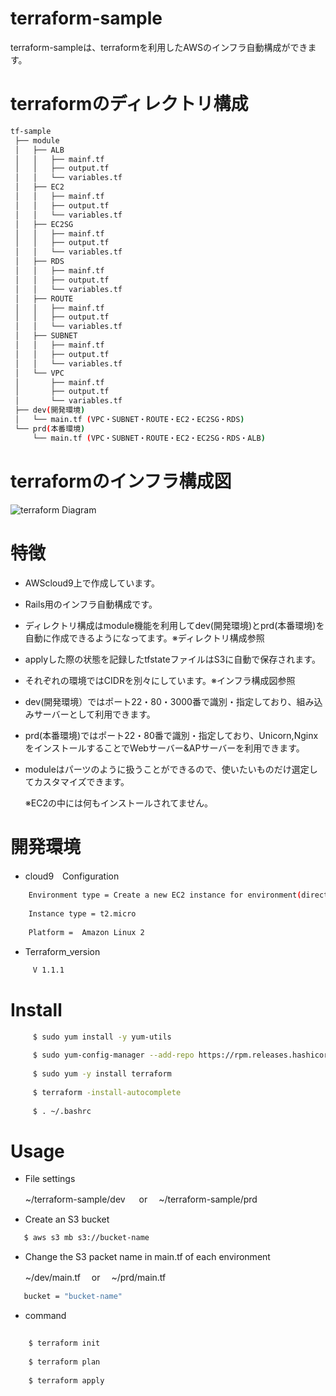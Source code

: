 
# terraform-sample

terraform-sampleは、terraformを利用したAWSのインフラ自動構成ができます。

# terraformのディレクトリ構成
```bash
tf-sample
 ├── module
 │   ├── ALB
 │   │   ├── mainf.tf
 │   │   ├── output.tf
 │   │   └── variables.tf
 │   ├── EC2
 │   │   ├── mainf.tf
 │   │   ├── output.tf
 │   │   └── variables.tf
 │   ├── EC2SG
 │   │   ├── mainf.tf
 │   │   ├── output.tf
 │   │   └── variables.tf
 │   ├── RDS
 │   │   ├── mainf.tf
 │   │   ├── output.tf
 │   │   └── variables.tf
 │   ├── ROUTE
 │   │   ├── mainf.tf
 │   │   ├── output.tf
 │   │   └── variables.tf
 │   ├── SUBNET
 │   │   ├── mainf.tf
 │   │   ├── output.tf
 │   │   └── variables.tf
 │   └── VPC
 │       ├── mainf.tf
 │       ├── output.tf
 │       └── variables.tf
 ├── dev(開発環境)
 │   └── main.tf (VPC・SUBNET・ROUTE・EC2・EC2SG・RDS)
 └── prd(本番環境)
     └── main.tf (VPC・SUBNET・ROUTE・EC2・EC2SG・RDS・ALB)
 ``` 

# terraformのインフラ構成図
![terraform Diagram](https://user-images.githubusercontent.com/90845405/147536223-3cffde63-736e-41e2-8a58-389d576e571e.jpg)

# 特徴

* AWScloud9上で作成しています。

* Rails用のインフラ自動構成です。

* ディレクトリ構成はmodule機能を利用してdev(開発環境)とprd(本番環境)を自動に作成できるようになってます。※ディレクトリ構成参照

* applyした際の状態を記録したtfstateファイルはS3に自動で保存されます。

* それぞれの環境ではCIDRを別々にしています。※インフラ構成図参照

* dev(開発環境）ではポート22・80・3000番で識別・指定しており、組み込みサーバーとして利用できます。

* prd(本番環境)ではポート22・80番で識別・指定しており、Unicorn,NginxをインストールすることでWebサーバー&APサーバーを利用できます。

* moduleはパーツのように扱うことができるので、使いたいものだけ選定してカスタマイズできます。

  ※EC2の中には何もインストールされてません。

# 開発環境

* cloud9　Configuration
```bash
    Environment type = Create a new EC2 instance for environment(direct access)
    
    Instance type = t2.micro
  
    Platform =  Amazon Linux 2
```    
* Terraform_version
```bash
     V 1.1.1
```    
# Install
```bash
     $ sudo yum install -y yum-utils
     
     $ sudo yum-config-manager --add-repo https://rpm.releases.hashicorp.com/AmazonLinux/hashicorp.repo
     
     $ sudo yum -y install terraform
     
     $ terraform -install-autocomplete
     
     $ . ~/.bashrc
```      
# Usage

 * File settings

     ~/terraform-sample/dev 　 or　 ~/terraform-sample/prd
     
 * Create an S3 bucket

  ```bash
     $ aws s3 mb s3://bucket-name
  ``` 
 * Change the S3 packet name in main.tf of each environment
 
     ~/dev/main.tf  　or  　~/prd/main.tf
     
  ```bash    
     bucket = "bucket-name"
  ```   
 * command
 ```bash
    
     $ terraform init
    
     $ terraform plan
    
     $ terraform apply
    
 ```  
